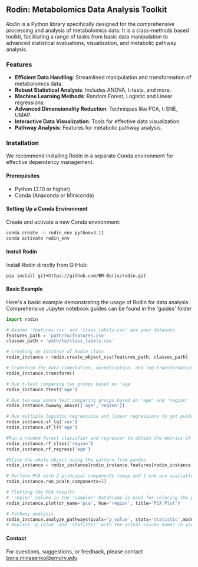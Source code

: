 ## **Rodin: Metabolomics Data Analysis Toolkit**

_Rodin_ is a Python library specifically designed for the comprehensive processing and analysis of metabolomics data. It is a class-methods based toolkit, facilitating a range of tasks from basic data manipulation to advanced statistical evaluations, visualization, and metabolic pathway analysis.

### **Features**

- **Efficient Data Handling**: Streamlined manipulation and transformation of metabolomics data.
- **Robust Statistical Analysis**: Includes ANOVA, t-tests, and more.
- **Machine Learning Methods**: Random Forest, Logistic and Linear regressions.
- **Advanced Dimensionality Reduction**: Techniques like PCA, t-SNE, UMAP.
- **Interactive Data Visualization**: Tools for effective data visualization.
- **Pathway Analysis**: Features for metabolic pathway analysis.

### **Installation**

We recommend installing Rodin in a separate Conda environment for effective dependency management.

#### Prerequisites

- Python (3.10 or higher)
- Conda (Anaconda or Miniconda)

#### Setting Up a Conda Environment

Create and activate a new Conda environment:

```bash
conda create -n rodin_env python=3.11
conda activate rodin_env
```
#### Install Rodin

Install Rodin directly from GitHub:
```bash
pip install git+https://github.com/BM-Boris/rodin.git
```

#### Basic Example

Here's a basic example demonstrating the usage of Rodin for data analysis. Comprehensive Jupyter notebook guides can be found in the 'guides' folder
```python
import rodin

# Assume 'features.csv' and 'class_labels.csv' are your datasets
features_path = 'path/to/features.csv'
classes_path = 'path/to/class_labels.csv'

# Creating an instance of Rodin_Class
rodin_instance = rodin.create_object_csv(features_path, classes_path)

# Transform the data (imputation, normalization, and log-transformation steps)
rodin_instance.transform()

# Run t-test comparing two groups based on 'age'
rodin_instance.ttest('age')

# Run two-way anova test comparing groups based on 'age' and 'region'
rodin_instance.twoway_anova(['age','region'])

# Run multiple logistic regressions and linear regressions to get pvalues for each feature
rodin_instance.sf_lg('sex')
rodin_instance.sf_lr('age')

#Run a random forest classifier and regressor to obtain the metrics of the trained model using k-fold validation, with assigned feature importance scores to each variable
rodin_instance.rf_class('region')
rodin_instance.rf_regress('age')

#Slice the whole object using the pattern from pandas
rodin_instance = rodin_instance[rodin_instance.features[rodin_instance.features['imp(rf) age']>0]]

# Perform PCA with 2 principal components (umap and t-sne are available as well)
rodin_instance.run_pca(n_components=2)

# Plotting the PCA results
# 'region' column in the 'samples' DataFrame is used for coloring the points
rodin_instance.plot(dr_name='pca', hue='region', title='PCA Plot')

# Pathway analysis 
rodin_instance.analyze_pathways(pvals='p_value', stats='statistic',mode='positive')
# Replace 'p_value' and 'statistic' with the actual column names in your 'features' DataFrame(rodin_instance.features) and provide Mass spectrometry analysis mode.
```

#### Contact
For questions, suggestions, or feedback, please contact boris.minasenko@emory.edu

